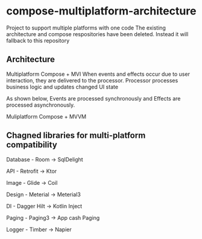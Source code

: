# compose-multiplatform-architecture
Project to support multiple platforms with one code
The existing architecture and compose respositories have been deleted. 
Instead it will fallback to this repository

## Architecture
Multiplatform Compose + MVI
When events and effects occur due to user interaction, they are delivered to the processor.
Processor processes business logic and updates changed UI state

As shown below, Events are processed synchronously and Effects are processed asynchronously.


Muliplatform Compose + MVVM

## Chagned libraries for multi-platform compatibility

Database - Room -> SqlDelight

API - Retrofit -> Ktor

Image - Glide -> Coil

Design - Meterial -> Meterial3

DI - Dagger Hilt -> Kotlin Inject

Paging - Paging3 -> App cash Paging

Logger - Timber -> Napier
